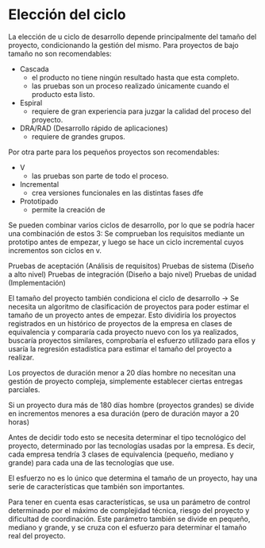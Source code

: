 # Elección del ciclo
La elección de u ciclo de desarrollo depende principalmente del tamaño del proyecto, condicionando la gestión del mismo. Para proyectos de bajo tamaño no son recomendables:
- Cascada
	- el producto no tiene ningún resultado hasta que esta completo.
	- las pruebas son un proceso realizado únicamente cuando el producto esta listo.
- Espiral
	- requiere de gran experiencia para juzgar la calidad del proceso del proyecto.
- DRA/RAD (Desarrollo rápido de aplicaciones)
	- requiere de grandes grupos.

Por otra parte para los pequeños proyectos son recomendables:
- V
	- las pruebas son parte de todo el proceso.
- Incremental
	- crea versiones funcionales en las distintas fases dfe 
- Prototipado
	- permite la creación de 


Se pueden combinar varios ciclos de desarrollo, por lo que se podría hacer una combinación de estos 3: Se comprueban los requisitos mediante un prototipo antes de empezar, y luego se hace un ciclo incremental cuyos incrementos son ciclos en v.



Pruebas de aceptación (Análisis de requisitos)
Pruebas de sistema (Diseño a alto nivel)
Pruebas de integración (Diseño a bajo nivel)
Pruebas de unidad (Implementación)

El tamaño del proyecto también condiciona el ciclo de desarrollo → Se necesita un algoritmo de clasificación de proyectos para poder estimar el tamaño de un proyecto antes de empezar. Esto dividiría los proyectos registrados en un histórico de proyectos de la empresa en clases de equivalencia y compararía cada proyecto nuevo con los ya realizados, buscaría proyectos similares, comprobaría el esfuerzo utilizado para ellos y usaría la regresión estadística para estimar el tamaño del proyecto a realizar.

Los proyectos de duración menor a 20 días hombre no necesitan una gestión de proyecto compleja, simplemente establecer ciertas entregas parciales.

Si un proyecto dura más de 180 días hombre (proyectos grandes) se divide en incrementos menores a esa duración (pero de duración mayor a 20 horas)

Antes de decidir todo esto se necesita determinar el tipo tecnológico del proyecto, determinado por las tecnologías usadas por la empresa. Es decir, cada empresa tendría 3 clases de equivalencia (pequeño, mediano y grande) para cada una de las tecnologías que use.

El esfuerzo no es lo único que determina el tamaño de un proyecto, hay una serie de características que también son importantes.

Para tener en cuenta esas características, se usa un parámetro de control determinado por el máximo de complejidad técnica, riesgo del proyecto y dificultad de coordinación. Este parámetro también se divide en pequeño, mediano y grande, y se cruza con el esfuerzo para determinar el tamaño real del proyecto.